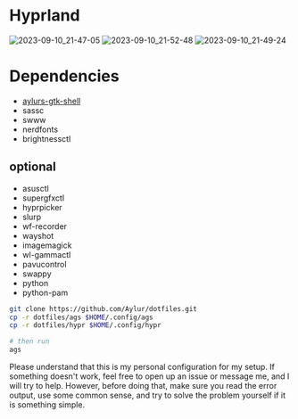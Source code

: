 # Hyprland

![2023-09-10_21-47-05](https://github.com/Aylur/dotfiles/assets/104676705/5ac6786b-7505-4af8-b608-e61912d2777c)
![2023-09-10_21-52-48](https://github.com/Aylur/dotfiles/assets/104676705/12fa670d-da75-4108-b44e-c823c47f2679)
![2023-09-10_21-49-24](https://github.com/Aylur/dotfiles/assets/104676705/aae92d15-6294-4794-b46b-62da55a6e2b1)

# Dependencies
- [aylurs-gtk-shell](https://github.com/Aylur/ags/wiki/installation)
- sassc
- swww
- nerdfonts
- brightnessctl
## optional
- asusctl
- supergfxctl
- hyprpicker
- slurp
- wf-recorder
- wayshot
- imagemagick
- wl-gammactl
- pavucontrol
- swappy
- python
- python-pam

```bash
git clone https://github.com/Aylur/dotfiles.git
cp -r dotfiles/ags $HOME/.config/ags
cp -r dotfiles/hypr $HOME/.config/hypr

# then run
ags
```

Please understand that this is my personal configuration for my setup. If something doesn't work, feel free to open up an issue or message me, and I will try to help. However, before doing that, make sure you read the error output, use some common sense, and try to solve the problem yourself if it is something simple.
